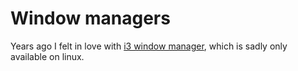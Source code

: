 # Window managers

Years ago I felt in love with [i3 window manager](https://i3wm.org/), which is sadly only available on linux. 
